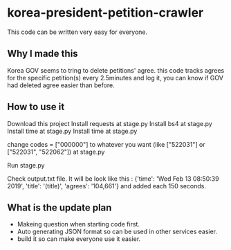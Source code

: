 # korea-president-petition-crawler

This code can be written very easy for everyone.

## Why I made this
Korea GOV seems to tring to delete petitions' agree. this code tracks agrees for the specific petition(s) every 2.5minutes and log it, you can know if GOV had deleted agree easier than before.

## How to use it
Download this project
Install requests at stage.py
Install bs4 at stage.py
Install time at stage.py
Install time at stage.py

change codes = ["000000"] to whatever you want (like ["522031"] or ["522031", "522062"]) at stage.py

Run stage.py

Check output.txt file. It will be look like this : 
{'time': 'Wed Feb 13 08:50:39 2019', 'title': '(title)', 'agrees': '104,661'}
and added each 150 seconds.

## What is the update plan
* Makeing question when starting code first.
* Auto generating JSON format so can be used in other services easier.
* build it so can make everyone use it easier.
